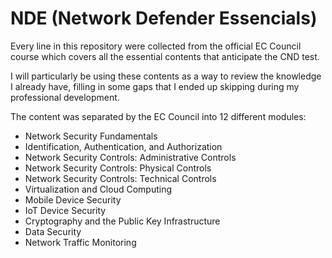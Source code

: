 # **NDE** (Network Defender Essencials)
Every line in this repository were collected from the official EC Council course which covers all the essential contents that anticipate the CND test. 

I will particularly be using these contents as a way to review the knowledge I already have, filling in some gaps that I ended up skipping during my professional development.

The content was separated by the EC Council into 12 different modules:
- Network Security Fundamentals
- Identification, Authentication, and Authorization
- Network Security Controls: Administrative Controls
- Network Security Controls: Physical Controls
- Network Security Controls: Technical Controls
- Virtualization and Cloud Computing
- Mobile Device Security
- IoT Device Security
- Cryptography and the Public Key Infrastructure
- Data Security
- Network Traffic Monitoring